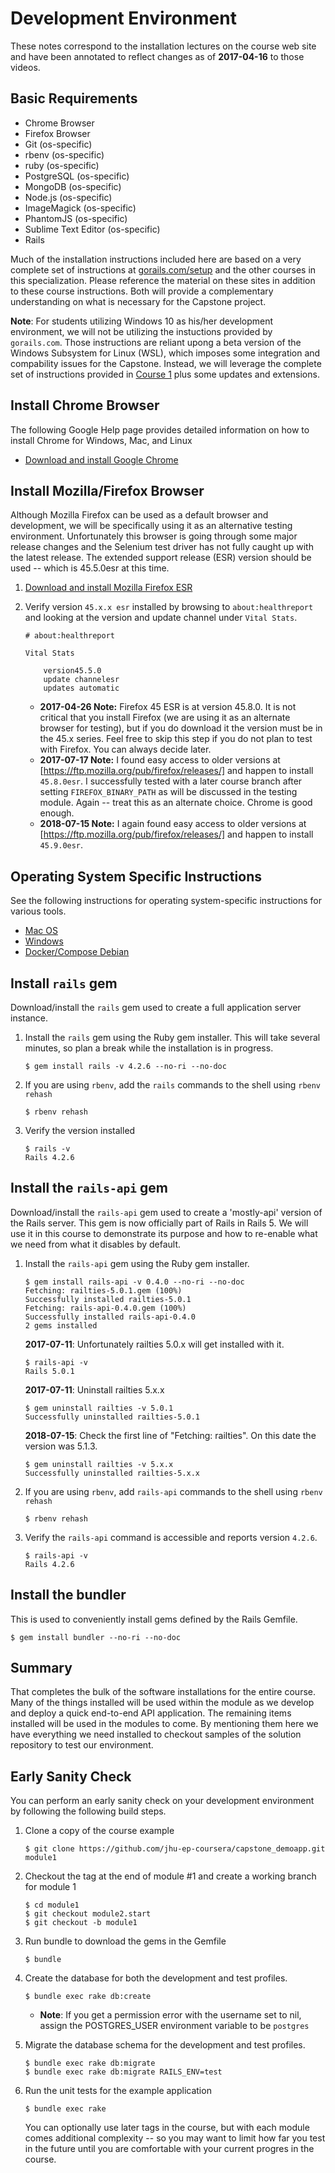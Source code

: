 # Development Environment

These notes correspond to the installation lectures on the course web site and 
have been annotated to reflect changes as of **2017-04-16** to those videos.

## Basic Requirements

* Chrome Browser
* Firefox Browser
* Git (os-specific)
* rbenv (os-specific)
* ruby (os-specific)
* PostgreSQL (os-specific)
* MongoDB (os-specific)
* Node.js (os-specific)
* ImageMagick (os-specific)
* PhantomJS (os-specific)
* Sublime Text Editor (os-specific)
* Rails

Much of the installation instructions included here are based on a
very complete set of instructions at
[gorails.com/setup](https://gorails.com/setup) and the other courses
in this specialization. Please reference the material on these sites
in addition to these course instructions. Both will provide a
complementary understanding on what is necessary for the Capstone
project.

**Note**:  For students utilizing Windows 10 as his/her development environment,
we will not be utilizing the instuctions provided by `gorails.com`. Those
instructions are reliant upong a beta version of the Windows Subsystem for Linux 
(WSL), which imposes some integration and compability issues for the Capstone.
Instead, we will leverage the complete set of instructions provided in 
[Course 1](http://www.coursera.org/learn/ruby-on-rails-intro/lecture/kWeIk/software-installation-for-windows-users)
plus some updates and extensions.

## Install Chrome Browser

The following Google Help page provides detailed information on how to install
Chrome for Windows, Mac, and Linux

* [Download and install Google Chrome](https://support.google.com/chrome/answer/95346?hl=en&) 

## Install Mozilla/Firefox Browser

Although Mozilla Firefox can be used as a default browser and development,
we will be specifically using it as an alternative testing environment.
Unfortunately this browser is going through some major release changes and the 
Selenium test driver has not fully caught up with the latest release. The 
extended support release (ESR) version should be used -- which is 45.5.0esr
at this time.

1. [Download and install Mozilla Firefox ESR](https://www.mozilla.org/en-US/firefox/organizations/all/)

2. Verify version `45.x.x esr` installed by browsing to `about:healthreport` and 
looking at the version and update channel under `Vital Stats`.

    ```text
    # about:healthreport

    Vital Stats

        version45.5.0
        update channelesr
        updates automatic
    ```

    * **2017-04-26 Note:** Firefox 45 ESR is at version 45.8.0. It
    is not critical that you install Firefox (we are using it as
    an alternate browser for testing), but if you do download it
    the version must  be in the 45.x series. Feel free to skip this
    step if you do not plan to test with Firefox.  You can always
    decide later.
    * **2017-07-17 Note:** I found easy access to older versions
    at [https://ftp.mozilla.org/pub/firefox/releases/] and happen
    to install `45.8.0esr`. I successfully tested with a later
    course branch after setting `FIREFOX_BINARY_PATH` as will be
    discussed in the testing module. Again -- treat this as an
    alternate choice.  Chrome is good enough.
    * **2018-07-15 Note:** I again found easy access to older versions
    at [https://ftp.mozilla.org/pub/firefox/releases/] and happen
    to install `45.9.0esr`. 


## Operating System Specific Instructions

See the following instructions for operating system-specific instructions for various 
tools.

* [Mac OS](./macos_dev_env.md)
* [Windows](./windows_dev_env.md)
* [Docker/Compose Debian](./docker_debian_env.md)

## Install `rails` gem

Download/install the `rails` gem used to create a full application
server instance. 

1. Install the `rails` gem using the Ruby gem installer. This will take several
minutes, so plan a break while the installation is in progress.

    ```shell
    $ gem install rails -v 4.2.6 --no-ri --no-doc
    ```

2. If you are using `rbenv`, add the `rails` commands to the shell using
`rbenv rehash`

    ```shell
    $ rbenv rehash
    ```

3. Verify the version installed

    ```shell
    $ rails -v
    Rails 4.2.6
    ```

## Install the `rails-api` gem

Download/install the `rails-api` gem used to create a 'mostly-api' version of 
the Rails server. This gem is now officially part of Rails in Rails 5.
We will use it in this course to demonstrate its purpose and how to re-enable
what we need from what it disables by default.

1. Install the `rails-api` gem using the Ruby gem installer.

    ```shell
    $ gem install rails-api -v 0.4.0 --no-ri --no-doc
    Fetching: railties-5.0.1.gem (100%)
    Successfully installed railties-5.0.1
    Fetching: rails-api-0.4.0.gem (100%)
    Successfully installed rails-api-0.4.0
    2 gems installed
    ```

    **2017-07-11**: Unfortunately railties 5.0.x will get installed with it.

    ```shell
    $ rails-api -v
    Rails 5.0.1
    ```


    **2017-07-11**: Uninstall railties 5.x.x

    ```shell
    $ gem uninstall railties -v 5.0.1
    Successfully uninstalled railties-5.0.1
    ```

    **2018-07-15**: Check the first line of "Fetching: railties". On this
    date the version was 5.1.3.

    ```shell
    $ gem uninstall railties -v 5.x.x
    Successfully uninstalled railties-5.x.x
    ```

2. If you are using `rbenv`, add `rails-api` commands to the shell
using `rbenv rehash`

    ```shell
    $ rbenv rehash
    ```

3. Verify the `rails-api` command is accessible and reports version `4.2.6`.

    ```shell
    $ rails-api -v
    Rails 4.2.6
    ```

## Install the bundler

This is used to conveniently install gems defined by the Rails Gemfile.

```shell
$ gem install bundler --no-ri --no-doc
```


## Summary

That completes the bulk of the software installations for the entire course.
Many of the things installed will be used within the module as we develop
and deploy a quick end-to-end API application. The remaining items installed
will be used in the modules to come. By mentioning them here we have everything
we need installed to checkout samples of the solution repository to test
our environment.

## Early Sanity Check

You can perform an early sanity check on your development environment by 
following the following build steps.

1. Clone a copy of the course example

    ```shell
    $ git clone https://github.com/jhu-ep-coursera/capstone_demoapp.git module1
    ```

2. Checkout the tag at the end of module #1 and create a working branch for module 1

    ```shell
    $ cd module1
    $ git checkout module2.start
    $ git checkout -b module1
    ```

3. Run bundle to download the gems in the Gemfile

    ```shell
    $ bundle
    ```

4. Create the database for both the development and test profiles.

    ```shell
    $ bundle exec rake db:create
    ```

    * **Note**: If you get a permission error with the username set to nil, assign
    the POSTGRES_USER environment variable to be `postgres`

5. Migrate the database schema for the development and test profiles.

    ```shell
    $ bundle exec rake db:migrate
    $ bundle exec rake db:migrate RAILS_ENV=test
    ```

6. Run the unit tests for the example application

    ```shell
    $ bundle exec rake 
    ```

    You can optionally use later tags in the course, but with each 
    module comes additional complexity -- so you may want to limit 
    how far you test in the future until you are comfortable with 
    your current progres in the course. 
